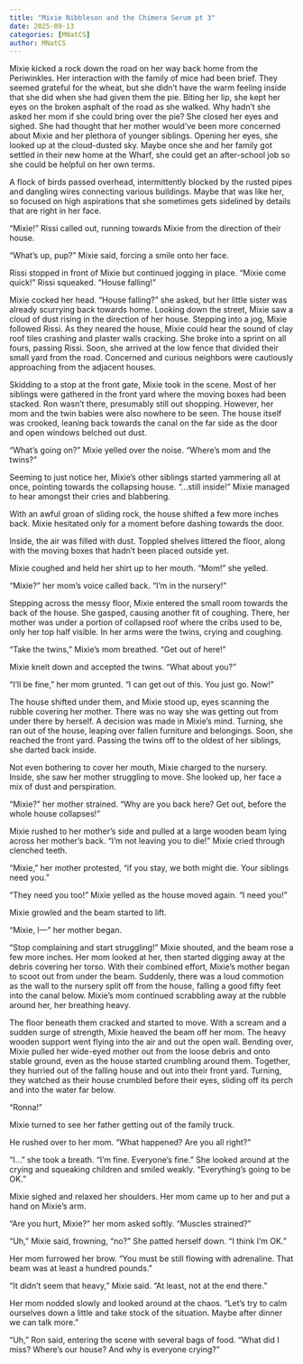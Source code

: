 ```yaml
---
title: "Mixie Nibbleson and the Chimera Serum pt 3"
date: 2025-09-13
categories: [MNatCS]
author: MNatCS
---
```


Mixie kicked a rock down the road on her way back home from the Periwinkles. Her interaction with the family of mice had been brief. They seemed grateful for the wheat, but she didn’t have the warm feeling inside that she did when she had given them the pie. Biting her lip, she kept her eyes on the broken asphalt of the road as she walked. Why hadn’t she asked her mom if she could bring over the pie? She closed her eyes and sighed. She had thought that her mother would’ve been more concerned about Mixie and her plethora of younger siblings. Opening her eyes, she looked up at the cloud-dusted sky. Maybe once she and her family got settled in their new home at the Wharf, she could get an after-school job so she could be helpful on her own terms.

A flock of birds passed overhead, intermittently blocked by the rusted pipes and dangling wires connecting various buildings. Maybe that was like her, so focused on high aspirations that she sometimes gets sidelined by details that are right in her face.

“Mixie!” Rissi called out, running towards Mixie from the direction of their house.

“What’s up, pup?” Mixie said, forcing a smile onto her face.

Rissi stopped in front of Mixie but continued jogging in place. “Mixie come quick!” Rissi squeaked. “House falling!”

Mixie cocked her head. “House falling?” she asked, but her little sister was already scurrying back towards home. Looking down the street, Mixie saw a cloud of dust rising in the direction of her house. Stepping into a jog, Mixie followed Rissi. As they neared the house, Mixie could hear the sound of clay roof tiles crashing and plaster walls cracking. She broke into a sprint on all fours, passing Rissi. Soon, she arrived at the low fence that divided their small yard from the road. Concerned and curious neighbors were cautiously approaching from the adjacent houses.

Skidding to a stop at the front gate, Mixie took in the scene. Most of her siblings were gathered in the front yard where the moving boxes had been stacked. Ron wasn’t there, presumably still out shopping. However, her mom and the twin babies were also nowhere to be seen. The house itself was crooked, leaning back towards the canal on the far side as the door and open windows belched out dust.

“What’s going on?” Mixie yelled over the noise. “Where’s mom and the twins?”

Seeming to just notice her, Mixie’s other siblings started yammering all at once, pointing towards the collapsing house. “…still inside!” Mixie managed to hear amongst their cries and blabbering.

With an awful groan of sliding rock, the house shifted a few more inches back. Mixie hesitated only for a moment before dashing towards the door.

Inside, the air was filled with dust. Toppled shelves littered the floor, along with the moving boxes that hadn’t been placed outside yet.

Mixie coughed and held her shirt up to her mouth. “Mom!” she yelled.

“Mixie?” her mom’s voice called back. “I’m in the nursery!”

Stepping across the messy floor, Mixie entered the small room towards the back of the house. She gasped, causing another fit of coughing. There, her mother was under a portion of collapsed roof where the cribs used to be, only her top half visible. In her arms were the twins, crying and coughing.

“Take the twins,” Mixie’s mom breathed. “Get out of here!”

Mixie knelt down and accepted the twins. “What about you?”

“I’ll be fine,” her mom grunted. “I can get out of this. You just go. Now!”

The house shifted under them, and Mixie stood up, eyes scanning the rubble covering her mother. There was no way she was getting out from under there by herself. A decision was made in Mixie’s mind. Turning, she ran out of the house, leaping over fallen furniture and belongings. Soon, she reached the front yard. Passing the twins off to the oldest of her siblings, she darted back inside.

Not even bothering to cover her mouth, Mixie charged to the nursery. Inside, she saw her mother struggling to move. She looked up, her face a mix of dust and perspiration.

“Mixie?” her mother strained. “Why are you back here? Get out, before the whole house collapses!”

Mixie rushed to her mother’s side and pulled at a large wooden beam lying across her mother’s back. “I’m not leaving you to die!” Mixie cried through clenched teeth.

“Mixie,” her mother protested, “if you stay, we both might die. Your siblings need you.”

“They need you too!” Mixie yelled as the house moved again. “I need you!”

Mixie growled and the beam started to lift.

“Mixie, I—” her mother began.

“Stop complaining and start struggling!” Mixie shouted, and the beam rose a few more inches. Her mom looked at her, then started digging away at the debris covering her torso. With their combined effort, Mixie’s mother began to scoot out from under the beam. Suddenly, there was a loud commotion as the wall to the nursery split off from the house, falling a good fifty feet into the canal below. Mixie’s mom continued scrabbling away at the rubble around her, her breathing heavy.

The floor beneath them cracked and started to move. With a scream and a sudden surge of strength, Mixie heaved the beam off her mom. The heavy wooden support went flying into the air and out the open wall. Bending over, Mixie pulled her wide-eyed mother out from the loose debris and onto stable ground, even as the house started crumbling around them. Together, they hurried out of the falling house and out into their front yard. Turning, they watched as their house crumbled before their eyes, sliding off its perch and into the water far below.

“Ronna!”

Mixie turned to see her father getting out of the family truck.

He rushed over to her mom. “What happened? Are you all right?”

“I…” she took a breath. “I’m fine. Everyone’s fine.” She looked around at the crying and squeaking children and smiled weakly. “Everything’s going to be OK.”

Mixie sighed and relaxed her shoulders. Her mom came up to her and put a hand on Mixie’s arm.

“Are you hurt, Mixie?” her mom asked softly. “Muscles strained?”

“Uh,” Mixie said, frowning, “no?” She patted herself down. “I think I’m OK.”

Her mom furrowed her brow. “You must be still flowing with adrenaline. That beam was at least a hundred pounds.”

“It didn’t seem that heavy,” Mixie said. “At least, not at the end there.”

Her mom nodded slowly and looked around at the chaos. “Let’s try to calm ourselves down a little and take stock of the situation. Maybe after dinner we can talk more.”

“Uh,” Ron said, entering the scene with several bags of food. “What did I miss? Where’s our house? And why is everyone crying?”
